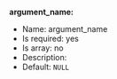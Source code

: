 **argument_name:**

* Name: argument_name
* Is required: yes
* Is array: no
* Description: <none>
* Default: `NULL`
